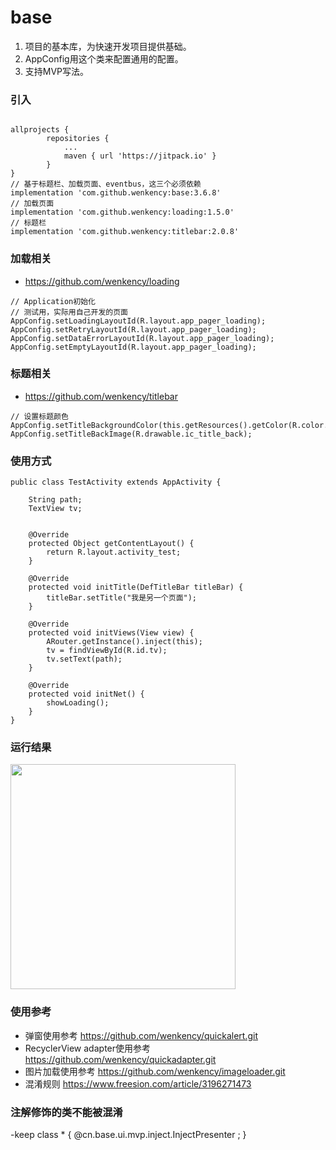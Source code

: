 # base

1. 项目的基本库，为快速开发项目提供基础。
2. AppConfig用这个类来配置通用的配置。
3. 支持MVP写法。

### 引入

```

allprojects {
		repositories {
			...
			maven { url 'https://jitpack.io' }
		}
}
// 基于标题栏、加载页面、eventbus，这三个必须依赖
implementation 'com.github.wenkency:base:3.6.8'
// 加载页面
implementation 'com.github.wenkency:loading:1.5.0'
// 标题栏
implementation 'com.github.wenkency:titlebar:2.0.8'

```

### 加载相关

* https://github.com/wenkency/loading

```
// Application初始化
// 测试用，实际用自己开发的页面
AppConfig.setLoadingLayoutId(R.layout.app_pager_loading);
AppConfig.setRetryLayoutId(R.layout.app_pager_loading);
AppConfig.setDataErrorLayoutId(R.layout.app_pager_loading);
AppConfig.setEmptyLayoutId(R.layout.app_pager_loading);
```

### 标题相关

* https://github.com/wenkency/titlebar

```
// 设置标题颜色
AppConfig.setTitleBackgroundColor(this.getResources().getColor(R.color.colorAccent));
AppConfig.setTitleBackImage(R.drawable.ic_title_back);
```

### 使用方式

```
public class TestActivity extends AppActivity {

    String path;
    TextView tv;


    @Override
    protected Object getContentLayout() {
        return R.layout.activity_test;
    }

    @Override
    protected void initTitle(DefTitleBar titleBar) {
        titleBar.setTitle("我是另一个页面");
    }

    @Override
    protected void initViews(View view) {
        ARouter.getInstance().inject(this);
        tv = findViewById(R.id.tv);
        tv.setText(path);
    }

    @Override
    protected void initNet() {
        showLoading();
    }
}

```

### 运行结果

<img src="screenshot/image.jpg" width="360px"/>

### 使用参考

* 弹窗使用参考
  https://github.com/wenkency/quickalert.git
* RecyclerView adapter使用参考
  https://github.com/wenkency/quickadapter.git
* 图片加载使用参考
  https://github.com/wenkency/imageloader.git
* 混淆规则
  https://www.freesion.com/article/3196271473

### 注解修饰的类不能被混淆

-keep class * { @cn.base.ui.mvp.inject.InjectPresenter <fields>; }
